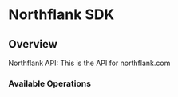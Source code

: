 # Northflank SDK


## Overview

Northflank API: This is the API for northflank.com

### Available Operations

